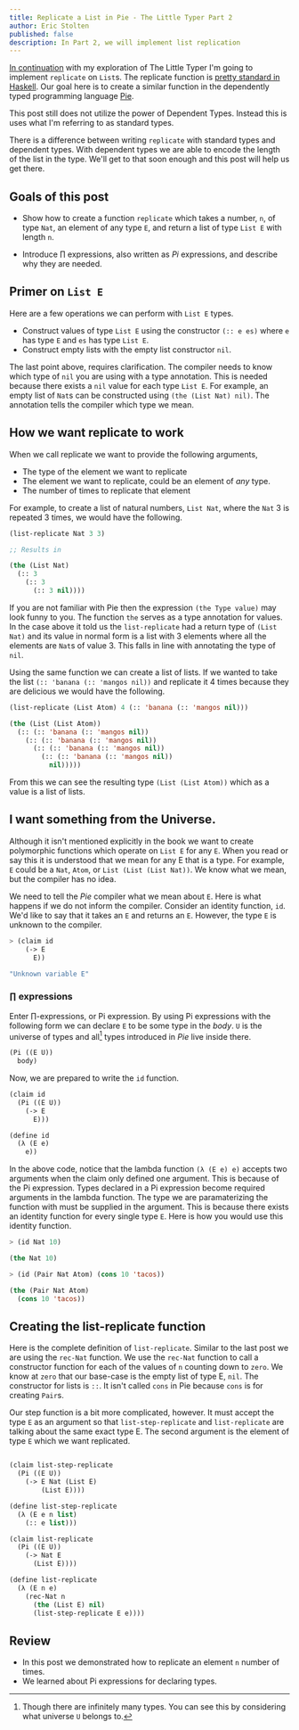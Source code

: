```yaml
---
title: Replicate a List in Pie - The Little Typer Part 2
author: Eric Stolten
published: false
description: In Part 2, we will implement list replication
---
```


[In
continuation](../2019-01-22-reflections-on-dependent-type-theory-with-the-little-typer-part-1/index.html)
with my exploration of The Little Typer I'm going to implement
`replicate` on `List`s. The replicate function is [pretty standard in
Haskell](https://www.stackage.org/haddock/lts-13.5/base-4.12.0.0/Prelude.html#v:replicate). Our
goal here is to create a similar function in the dependently typed
programming language
[Pie](https://docs.racket-lang.org/pie/index.html#%28def._%28%28lib._pie%2Fmain..rkt%29._rec-.Nat%29%29).

This post still does not utilize the power of Dependent Types. Instead
this is uses what I'm referring to as standard types.

There is a difference between writing `replicate` with standard types
and dependent types. With dependent types we are able to encode the
length of the list in the type. We'll get to that soon enough and this
post will help us get there.

## Goals of this post

* Show how to create a function `replicate` which takes a number, `n`,
  of type `Nat`, an element of any type `E`, and return a list of type
  `List E` with length `n`.

* Introduce ∏ expressions, also written as _Pi_ expressions, and
  describe why they are needed.

## Primer on `List E`

Here are a few operations we can perform with `List E` types.

- Construct values of type `List E` using the constructor `(:: e es)`
  where `e` has type `E` and `es` has type `List E`.
- Construct empty lists with the empty list constructor `nil`.

The last point above, requires clarification. The compiler needs to
know which type of `nil` you are using with a type annotation. This is
needed because there exists a `nil` value for each type `List E`.  For
example, an empty list of `Nat`s can be constructed using `(the (List
Nat) nil)`. The annotation tells the compiler which type we mean.

## How we want replicate to work

When we call replicate we want to provide the following arguments,

- The type of the element we want to replicate
- The element we want to replicate, could be an element of _any_ type.
- The number of times to replicate that element

For example, to create a list of natural numbers, `List Nat`, where
the `Nat` 3 is repeated 3 times, we would have the following.

~~~ {.lisp .html}
(list-replicate Nat 3 3)

;; Results in

(the (List Nat)
  (:: 3
    (:: 3
      (:: 3 nil))))
~~~

If you are not familiar with Pie then the expression `(the Type
value)` may look funny to you. The function `the` serves as a type
annotation for values. In the case above it told us the
`list-replicate` had a return type of `(List Nat)` and its value in
normal form is a list with 3 elements where all the elements are
`Nat`s of value 3. This falls in line with annotating the type of `nil`.

Using the same function we can create a list of lists. If we wanted to
take the list `(:: 'banana (:: 'mangos nil))` and replicate it 4 times
because they are delicious we would have the following.

~~~ {.lisp .html}
(list-replicate (List Atom) 4 (:: 'banana (:: 'mangos nil)))

(the (List (List Atom))
  (:: (:: 'banana (:: 'mangos nil))
    (:: (:: 'banana (:: 'mangos nil))
      (:: (:: 'banana (:: 'mangos nil))
        (:: (:: 'banana (:: 'mangos nil))
          nil)))))
~~~

From this we can see the resulting type `(List (List Atom))` which as
a value is a list of lists.

## I want something from the Universe.

Although it isn't mentioned explicitly in the book we want to create
polymorphic functions which operate on `List E` for any `E`. When you
read or say this it is understood that we mean for any E that is a
type. For example, `E` could be a `Nat`, `Atom`, or `List (List (List
Nat))`. We know what we mean, but the compiler has no idea.

We need to tell the _Pie_ compiler what we mean about `E`. Here is
what happens if we do not inform the compiler. Consider an identity
function, `id`. We'd like to say that it takes an `E` and returns an
`E`. However, the type `E` is unknown to the compiler.

~~~ {.lisp .html}
> (claim id
    (-> E
      E))

"Unknown variable E"
~~~

### ∏ expressions

Enter ∏-expressions, or Pi expression. By using Pi expressions with the
following form we can declare `E` to be some type in the
_body_. `U` is the universe of types and all[^2] types introduced in
_Pie_ live inside there.

[^2]: Though there are infinitely many types. You can see this by
    considering what universe `U` belongs to.

~~~ {.lisp .html}
(Pi ((E U))
  body)
~~~

Now, we are prepared to write the `id` function.

~~~ {.lisp .html}
(claim id
  (Pi ((E U))
    (-> E
      E)))

(define id
  (λ (E e)
    e))
~~~

In the above code, notice that the lambda function `(λ (E e) e)`
accepts two arguments when the claim only defined one argument. This
is because of the Pi expression. Types declared in a Pi expression
become required arguments in the lambda function. The type we are
paramaterizing the function with must be supplied in the
argument. This is because there exists an identity function for every
single type `E`. Here is how you would use this identity function.

~~~ {.lisp .html}
> (id Nat 10)

(the Nat 10)

> (id (Pair Nat Atom) (cons 10 'tacos))

(the (Pair Nat Atom)
  (cons 10 'tacos))
~~~


## Creating the list-replicate function

Here is the complete definition of `list-replicate`. Similar to the
last post we are using the `rec-Nat` function. We use the `rec-Nat`
function to call a constructor function for each of the values of `n`
counting down to `zero`. We know at `zero` that our base-case is the
empty list of type E, `nil`. The constructor for lists is `::`. It
isn't called `cons` in Pie because `cons` is for creating `Pair`s.

Our step function is a bit more complicated, however. It must accept
the type `E` as an argument so that `list-step-replicate` and
`list-replicate` are talking about the same exact type E. The second
argument is the element of type `E` which we want replicated.

~~~ {.lisp .html}

(claim list-step-replicate
  (Pi ((E U))
    (-> E Nat (List E)
        (List E))))

(define list-step-replicate
  (λ (E e n list)
    (:: e list)))

(claim list-replicate
  (Pi ((E U))
    (-> Nat E
      (List E))))

(define list-replicate
  (λ (E n e)
    (rec-Nat n
      (the (List E) nil)
      (list-step-replicate E e))))
~~~

## Review

* In this post we demonstrated how to replicate an element `n` number
  of times.
* We learned about Pi expressions for declaring types.
